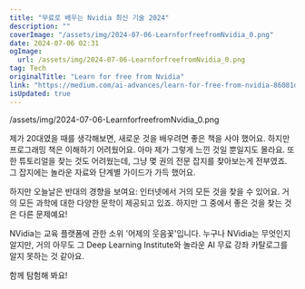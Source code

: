 ```yaml
---
title: "무료로 배우는 Nvidia 최신 기술 2024"
description: ""
coverImage: "/assets/img/2024-07-06-LearnforfreefromNvidia_0.png"
date: 2024-07-06 02:31
ogImage:
  url: /assets/img/2024-07-06-LearnforfreefromNvidia_0.png
tag: Tech
originalTitle: "Learn for free from Nvidia"
link: "https://medium.com/ai-advances/learn-for-free-from-nvidia-86081dd4a1a1"
isUpdated: true
---
```


/assets/img/2024-07-06-LearnforfreefromNvidia_0.png

제가 20대였을 때를 생각해보면, 새로운 것을 배우려면 좋은 책을 사야 했어요. 하지만 프로그래밍 책은 이해하기 어려웠어요. 아마 제가 그렇게 느낀 것일 뿐일지도 몰라요. 또한 튜토리얼을 찾는 것도 어려웠는데, 그냥 몇 권의 전문 잡지를 찾아보는게 전부였죠. 그 잡지에는 놀라운 자료와 단계별 가이드가 가득 했어요.

하지만 오늘날은 반대의 경향을 보여요: 인터넷에서 거의 모든 것을 찾을 수 있어요. 거의 모든 과학에 대한 다양한 문학이 제공되고 있죠. 하지만 그 중에서 좋은 것을 찾는 것은 다른 문제예요!

NVidia는 교육 플랫폼에 관한 소위 '어제의 웃음꽃'입니다. 누구나 NVidia는 무엇인지 알지만, 거의 아무도 그 Deep Learning Institute와 놀라운 AI 무료 강좌 카탈로그를 알지 못하는 것 같아요.

<!-- seedividend - 사각형 -->

<ins class="adsbygoogle"
     style="display:block"
     data-ad-client="ca-pub-4877378276818686"
     data-ad-slot="1898504329"
     data-ad-format="auto"
     data-full-width-responsive="true"></ins>

<script>
     (adsbygoogle = window.adsbygoogle || []).push({});
</script>

함께 탐험해 봐요!
